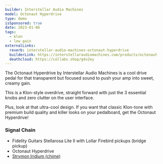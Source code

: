 ```yaml
---
builder: Interstellar Audio Machines
model: Octonaut Hyperdrive
type: demo
isSponsored: true
date: 2023-01-06
tags:
  - klon
  - low gain
externalLinks:
  reverb: interstellar-audio-machines-octonaut-hyperdrive
  builderLink: https://interstellaraudiomachines.com/products/octonaut-hyperdrive
  deathcloud: https://collabs.shop/g4v2ey
---
```


The Octonaut Hyperdrive by Interstellar Audio Machines is a cool drive pedal for that transparent but focused sound to push your amp into sweet, creamy gain.

This is a Klon-style overdrive, straight forward with just the 3 essential knobs and zero clutter on the user interface.

Plus, look at that ultra-cool design. If you want that classic Klon-tone with premium build quality and killer looks on your pedalboard, get the Octonaut Hyperdrive!

### Signal Chain

- Fidelity Guitars Stellarosa Lite II with Lollar Firebird pickups (bridge pickup)
- Octonaut Hyperdrive
- [Strymon Iridium (chime)](/demos/strymon-iridium)
